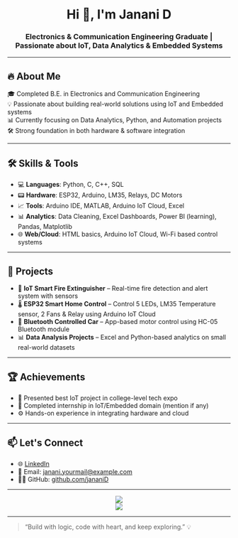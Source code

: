 <h1 align="center">Hi 👋, I'm Janani D</h1>
<h3 align="center">Electronics & Communication Engineering Graduate | Passionate about IoT, Data Analytics & Embedded Systems</h3>

---

## 🔥 About Me

🎓 Completed B.E. in Electronics and Communication Engineering  
💡 Passionate about building real-world solutions using IoT and Embedded systems  
📊 Currently focusing on Data Analytics, Python, and Automation projects  
🛠️ Strong foundation in both hardware & software integration  

---

## 🛠️ Skills & Tools

- 💻 **Languages**: Python, C, C++, SQL  
- 📟 **Hardware**: ESP32, Arduino, LM35, Relays, DC Motors  
- 📈 **Tools**: Arduino IDE, MATLAB, Arduino IoT Cloud, Excel  
- 📊 **Analytics**: Data Cleaning, Excel Dashboards, Power BI (learning), Pandas, Matplotlib  
- 🌐 **Web/Cloud**: HTML basics, Arduino IoT Cloud, Wi-Fi based control systems

---

## 🚀 Projects

- 🔌 **IoT Smart Fire Extinguisher** – Real-time fire detection and alert system with sensors  
- 🌡️ **ESP32 Smart Home Control** – Control 5 LEDs, LM35 Temperature sensor, 2 Fans & Relay using Arduino IoT Cloud  
- 🔄 **Bluetooth Controlled Car** – App-based motor control using HC-05 Bluetooth module  
- 📊 **Data Analysis Projects** – Excel and Python-based analytics on small real-world datasets

---

## 🏆 Achievements

- 🥇 Presented best IoT project in college-level tech expo  
- 🧠 Completed internship in IoT/Embedded domain (mention if any)  
- ⚙️ Hands-on experience in integrating hardware and cloud

---

## 📫 Let's Connect

- 🌐 [LinkedIn](https://linkedin.com/in/yourusername)  
- 💌 Email: janani.yourmail@example.com  
- 🧑‍💻 GitHub: [github.com/jananiD](https://github.com/jananiD)

---

<p align="center">
  <img src="https://github-readme-stats.vercel.app/api?username=jananiD&show_icons=true&theme=tokyonight" />
  <br>
  <img src="https://github-readme-stats.vercel.app/api/top-langs/?username=jananiD&layout=compact&theme=tokyonight" />
</p>

---

> “Build with logic, code with heart, and keep exploring.” 💡
